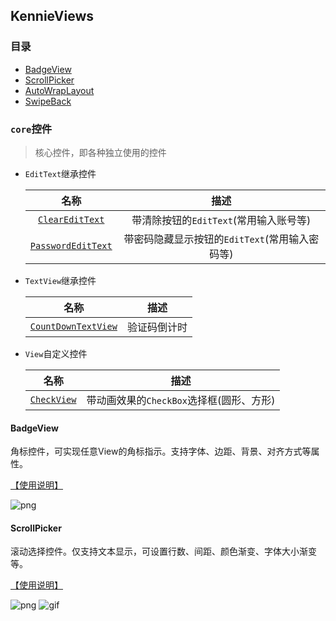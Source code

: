 ## KennieViews


### 目录

* [BadgeView](#badgeview)
* [ScrollPicker](#scrollpicker)
* [AutoWrapLayout](#autowraplayout)
* [SwipeBack](#swipeback)


###  `core`控件

  > 核心控件，即各种独立使用的控件

* `EditText`继承控件

  |                     名称                      |                     描述                      |
  | :-------------------------------------------: | :---------------------------: |
  |  [`ClearEditText`](#ClearEditText)  |   带清除按钮的`EditText`(常用输入账号等)    |
  |  [`PasswordEditText`](#PasswordEditText) | 带密码隐藏显示按钮的`EditText`(常用输入密码等) |


* `TextView`继承控件

  |                     名称                      |                     描述                      |
  | :-------------------------------------------: | :---------------------------: |
  |  [`CountDownTextView`](#CountDownTextView)  |   验证码倒计时   |


* `View`自定义控件

  |                     名称                      |                     描述                      |
  | :-------------------------------------------: | :---------------------------: |
  |  [`CheckView`](#CheckView)  |   带动画效果的`CheckBox`选择框(圆形、方形)   |




#### BadgeView

角标控件，可实现任意View的角标指示。支持字体、边距、背景、对齐方式等属性。

[【使用说明】](https://github.com/Simon-Leeeeeeeee/SLWidget/tree/master/badgeview)

![png](./badgeview/demo_badgeview.png)


#### ScrollPicker

滚动选择控件。仅支持文本显示，可设置行数、间距、颜色渐变、字体大小渐变等。

[【使用说明】](https://github.com/Simon-Leeeeeeeee/SLWidget/tree/master/scrollpicker)

![png](./scrollpicker/demo_scrollpicker.png)&#32;&#32;&#32;![gif](./scrollpicker/demo_scrollpicker.gif)